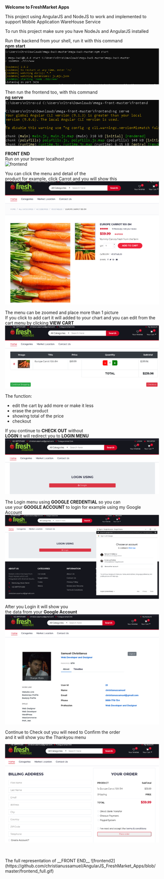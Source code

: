    __Welcome to FreshMarket Apps__

This project using AngularJS and NodeJS to work and implemented to support Mobile Application WareHouse Service

To run this project make sure you have NodeJs and AngularJS installed

Run the backend from your shell, run it with this command  
__npm start__  
![npm start](https://github.com/christianussamuel/AngularJS_FreshMarket_Apps/blob/master/modern_web2.PNG)

Then run the frontend too, with this command  
__ng serve__  
![ng serve](https://github.com/christianussamuel/AngularJS_FreshMarket_Apps/blob/master/modern_web1.PNG)

__FRONT END__  
Run on your brower localhost:_port_  
![frontend](https://github.com/christianussamuel/AngularJS_FreshMarket_Apps/blob/master/frontend.gif)

You can click the menu and detail of the  
product for example, click Carrot and you will show this  
![model1](https://github.com/christianussamuel/AngularJS_FreshMarket_Apps/blob/master/modern_web4.PNG)

The menu can be zoomed and place more than 1 picture  
If you click to add cart it will added to your chart and you can edit from the cart menu by clicking __VIEW CART__  
![model2](https://github.com/christianussamuel/AngularJS_FreshMarket_Apps/blob/master/modern_web5.PNG)

The function:
- edit the cart by add more or make it less
- erase the product
- showing total of the price
- checkout

If you continue to __CHECK OUT__ without  
__LOGIN__  it will redirect you to __LOGIN MENU__
![login](https://github.com/christianussamuel/AngularJS_FreshMarket_Apps/blob/master/modern_web6.PNG)

The Login menu using __GOOGLE CREDENTIAL__ so you can  
use your __GOOGLE ACCOUNT__   to login for example using my Google Account
![login](https://github.com/christianussamuel/AngularJS_FreshMarket_Apps/blob/master/modern_web7.PNG)

After you Login it will show you  
the data from your __Google Account__  
![login](https://github.com/christianussamuel/AngularJS_FreshMarket_Apps/blob/master/modern_web8.PNG)

Continue to Check out you will need  to Confirm the order  
and it will show you the Thankyou menu  

![checkout](https://github.com/christianussamuel/AngularJS_FreshMarket_Apps/blob/master/modern_web9.PNG)


<br/>
<br/>
The full representation of __FRONT END__  
![frontend2](https://github.com/christianussamuel/AngularJS_FreshMarket_Apps/blob/master/frontend_full.gif)




